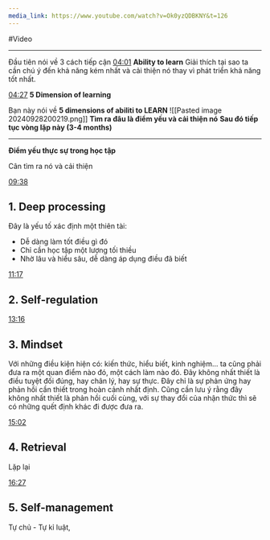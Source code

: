 ```yaml
---
media_link: https://www.youtube.com/watch?v=Ok0yzQDBKNY&t=126
---
```

#Video

---
Đầu tiên nói về 3 cách tiếp cận 
[04:01](https://www.youtube.com/watch?t=241&v=Ok0yzQDBKNY)
**Ability to learn**
Giải thích tại sao ta cần chú ý đến khả năng kém nhất và cải thiện nó thay vì phát triển khả năng tốt nhất.

[04:27](https://www.youtube.com/watch?t=267&v=Ok0yzQDBKNY)
**5 Dimension of learning**

Bạn này nói về **5 dimensions of abiliti to LEARN**
 ![[Pasted image 20240928200219.png]]
 **Tìm ra đâu là điểm yếu và cải thiện nó**
 **Sau đó tiếp tục vòng lặp này (3-4 months)**

---

**Điểm yếu thực sự trong học tập**

Cân tìm ra nó và cải thiện

[09:38](https://www.youtube.com/watch?t=578&v=Ok0yzQDBKNY)
## 1. Deep processing

Đây là yếu tố xác định một thiên tài:
- Dễ dàng làm tốt điều gì đó
- Chỉ cần học tập một lượng tối thiều
- Nhờ lâu và hiểu sâu, dễ dàng áp dụng điều đã biết

[11:17](https://www.youtube.com/watch?t=677&v=Ok0yzQDBKNY)
## 2. Self-regulation



[13:16](https://www.youtube.com/watch?t=796&v=Ok0yzQDBKNY)
## 3. Mindset

Với những điều kiện hiện có: kiến thức, hiểu biết, kinh nghiệm... ta cũng phải đưa ra một quan điểm nào đó, một cách làm nào đó. Đây không nhất thiết là điều tuyệt đối đúng, hay chân lý, hay sự thực. Đây chỉ là sự phản ứng hay phản hồi cần thiết trong hoàn cảnh nhất định.
Cũng cần lưu ý rằng đây không nhất thiết là phản hồi cuối cùng, với sự thay đổi của nhận thức thì sẽ có những quết định khác đi được đưa ra.

[15:02](https://www.youtube.com/watch?t=902&v=Ok0yzQDBKNY)

## 4. Retrieval
Lặp lại


[16:27](https://www.youtube.com/watch?t=987&v=Ok0yzQDBKNY)
## 5. Self-management
Tự chủ - Tự kỉ luật, 


